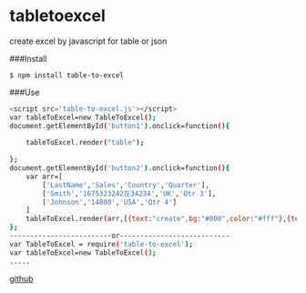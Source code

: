 # tabletoexcel
create excel by javascript for table or json



###Install

    $ npm install table-to-excel

###Use
```bash
<script src='table-to-excel.js'></script>
var tableToExcel=new TableToExcel();
document.getElementById('button1').onclick=function(){
	
	tableToExcel.render("table");
	
};
document.getElementById('button2').onclick=function(){
	var arr=[
		['LastName','Sales','Country','Quarter'],
		['Smith','1675323242在34234','UK','Qtr 3'],
		['Johnson','14808','USA','Qtr 4']
	]
	tableToExcel.render(arr,[{text:"create",bg:"#000",color:"#fff"},{text:"createcreate",bg:"#ddd",color:"#fff"}]);
};
-------------------------or---------------------------
var TableToExcel = require('table-to-excel');
var tableToExcel=new TableToExcel();
.....

```
	

[github](https://github.com/ecofe/tabletoexcel)
